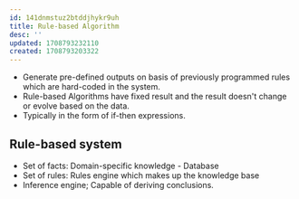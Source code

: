 ```yaml
---
id: 141dnmstuz2btddjhykr9uh
title: Rule-based Algorithm
desc: ''
updated: 1708793232110
created: 1708793203322
---
```


- Generate pre-defined outputs on basis of previously programmed rules which are hard-coded in the system.
- Rule-based Algorithms have fixed result and the result doesn't change or evolve based on the data.
- Typically in the form of if-then expressions.

## Rule-based system

- Set of facts: Domain-specific knowledge - Database
- Set of rules: Rules engine which makes up the knowledge base
- Inference engine; Capable of deriving conclusions.
